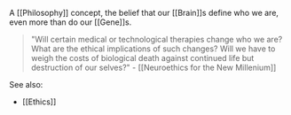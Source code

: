 A [[Philosophy]] concept, the belief that our [[Brain]]s define who we are, even more than do our [[Gene]]s.

>	"Will certain medical or technological therapies change who we are? What are the ethical implications of such changes? Will we have to weigh the costs of biological death against continued life but destruction of our selves?" - [[Neuroethics for the New Millenium]]


See also:
- [[Ethics]]